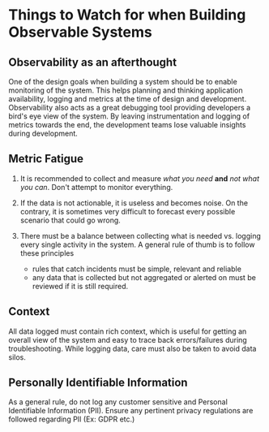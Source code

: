 # Things to Watch for when Building Observable Systems

## Observability as an afterthought

One of the design goals when building a system should be to enable monitoring of the system. This helps planning and thinking application availability, logging and metrics at the time of design and development. Observability also acts as a great debugging tool providing developers a bird's eye view of the system. By leaving instrumentation and logging of metrics towards the end, the development teams lose valuable insights during development.

## Metric Fatigue

1. It is recommended to collect and measure *what you need* **and** *not what you can*. Don't attempt to monitor everything.
2. If the data is not actionable, it is useless and becomes noise. On the contrary, it is sometimes very difficult to forecast every possible scenario that could go wrong.
3. There must be a balance between collecting what is needed vs. logging every single activity in the system. A general rule of thumb is to follow these principles

   - rules that catch incidents must be simple, relevant and reliable
   - any data that is collected but not aggregated or alerted on must be reviewed if it is still required.

## Context

All data logged must contain rich context, which is useful for getting an overall view of the system and easy to trace back errors/failures during troubleshooting. While logging data, care must also be taken to avoid data silos.

## Personally Identifiable Information

As a general rule, do not log any customer sensitive and Personal Identifiable Information (PII). Ensure any pertinent privacy regulations are followed regarding PII (Ex: GDPR etc.)
